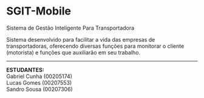 # SGIT-Mobile

Sistema de Gestão Inteligente Para Transportadora

Sistema desenvolvido para facilitar a vida das empresas de transportadoras, oferecendo diversas funções para monitorar o cliente (motorista) e funções que auxiliarão em seu trabalho.

<hr>

<b>ESTUDANTES:</b><br>
Gabriel Cunha (00205174)<br>
Lucas Gomes (00207553)<br>
Sandro Sousa (00207306)<br>
